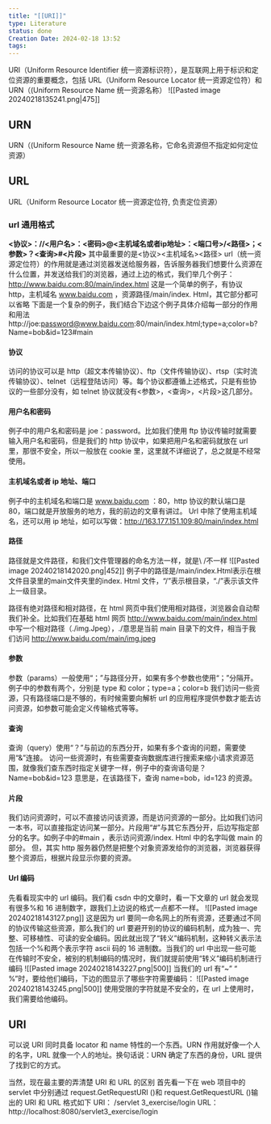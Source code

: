```yaml
---
title: "[[URI]]"
type: Literature
status: done
Creation Date: 2024-02-18 13:52
tags:
---
```

URI（Uniform Resource Identifier 统一资源标识符），是互联网上用于标识和定位资源的重要概念，包括 URL（Uniform Resource Locator 统一资源定位符）和 URN（(Uniform Resource Name 统一资源名称）
![[Pasted image 20240218135241.png|475]]
## URN
URN（(Uniform Resource Name 统一资源名称，它命名资源但不指定如何定位资源）
## URL
 URL（Uniform Resource Locator 统一资源定位符, 负责定位资源）
### url 通用格式
**<协议>：//<用户名>：<密码>@<主机域名或者ip地址>：<端口号>/<路径>；<参数>？<查询>#<片段>**
其中最重要的是<协议><主机域名><路径>
url（统一资源定位符）的作用就是通过浏览器发送给服务器，告诉服务器我们想要什么资源在什么位置，并发送给我们的浏览器，通过上边的格式，我们举几个例子：
http://www.baidu.com:80/main/index.html
这是一个简单的例子，有协议 http，主机域名 www.baidu.com ，资源路径/main/index. Html，其它部分都可以省略
下面是一个复杂的例子，我们结合下边这个例子具体介绍每一部分的作用和用法
http://joe:password@www.baidu.com:80/main/index.html;type=a;color=b?Name=bob&id=123#main
#### 协议
访问的协议可以是 http（超文本传输协议）、ftp（文件传输协议）、rtsp（实时流传输协议）、telnet（远程登陆访问）等。每个协议都遵循上述格式，只是有些协议的一些部分没有，如 telnet 协议就没有<参数>，<查询>，<片段>这几部分。
#### 用户名和密码
例子中的用户名和密码是 joe：password。比如我们使用 ftp 协议传输时就需要输入用户名和密码，但是我们的 http 协议中，如果把用户名和密码就放在 url 里，那很不安全，所以一般放在 cookie 里，这里就不详细说了，总之就是不经常使用。
#### 主机域名或者 ip 地址、端口
例子中的主机域名和端口是 www.baidu.com ：80，http 协议的默认端口是 80，端口就是开放服务的地方，我的前边的文章有讲过。
Url 中除了使用主机域名，还可以用 ip 地址，如可以写做：http://163.177.151.109:80/main/index.html
#### 路径
路径就是文件路径，和我们文件管理器的命名方法一样，就是\\ /不一样
![[Pasted image 20240218142020.png|452]]
例子中的路径是/main/index.Html表示在根文件目录里的main文件夹里的index. Html 文件，“/”表示根目录，“./”表示该文件上一级目录。

路径有绝对路径和相对路径，在 html 网页中我们使用相对路径，浏览器会自动帮我们补全。比如我们在基础 html 网页 http://www.baidu.com/main/index.html 中写一个相对路径（./img.Jpeg），./意思是当前 main 目录下的文件，相当于我们访问 http://www.baidu.com/main/img.jpeg
#### 参数
参数（params）一般使用“；”与路径分开，如果有多个参数也使用“；”分隔开。例子中的参数有两个，分别是 type 和 color；type=a；color=b
我们访问一些资源，只有路径端口是不够的，有时候需要向解析 url 的应用程序提供参数才能去访问资源，如参数可能会定义传输格式等等。
#### 查询
查询（query）使用“？”与前边的东西分开，如果有多个查询的问题，需要使用“&”连接。
访问一些资源时，有些需要查询数据库进行搜索来缩小请求资源范围，就像我们查东西时指定关键字一样，例子中的查询语句是？Name=bob&id=123
意思是，在该路径下，查询 name=bob，id=123 的资源。
#### 片段
我们访问资源时，可以不直接访问该资源，而是访问资源的一部分。比如我们访问一本书，可以直接指定访问某一部分。片段用“#”与其它东西分开，后边写指定部分的名字。如例子中的#main ，表示访问资源/index. Html 中的名字叫做 main 的部分。
但，其实 http 服务器仍然是把整个对象资源发给你的浏览器，浏览器获得整个资源后，根据片段显示你要的资源。
#### Url 编码
先看看现实中的 url 编码。我们看 csdn 中的文章时，看一下文章的 url 就会发现有很多%和 16 进制数字，跟我们上边说的格式一点都不一样。
![[Pasted image 20240218143127.png]]
这是因为 url 要同一命名网上的所有资源，还要通过不同的协议传输这些资源，那么我们的 url 要避开别的协议的编码机制，成为独一、完整、可移植性、可读的安全编码。因此就出现了“转义”编码机制，这种转义表示法包括一个%和两个表示字符 ascii 码的 16 进制数。当我们的 url 中出现一些可能在传输时不安全，被别的机制编码的情况时，我们就提前使用“转义”编码机制进行编码
![[Pasted image 20240218143227.png|500]]
当我们的 url 有“~” “ %”时，要给他们编码，下边的图显示了哪些字符需要编码：
![[Pasted image 20240218143245.png|500]]
使用受限的字符就是不安全的，在 url 上使用时，我们需要给他编码。
## URI
 可以说 URI 同时具备 locator 和 name 特性的一个东西。URN 作用就好像一个人的名字，URL 就像一个人的地址。换句话说：URN 确定了东西的身份，URL 提供了找到它的方式。


当然，现在最主要的弄清楚 URI 和 URL 的区别
首先看一下在 web 项目中的 servlet 中分别通过 request.GetRequestURI ()和 request.GetRequestURL ()输出的 URI 和 URL 格式如下
URI： /servlet 3_exercise/login
URL： http://localhost:8080/servlet3_exercise/login

